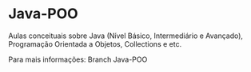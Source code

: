 # Java-POO
Aulas conceituais sobre Java (Nível Básico, Intermediário e Avançado), Programação Orientada a Objetos, Collections e etc.

<p> Para mais informações: Branch Java-POO </p>
